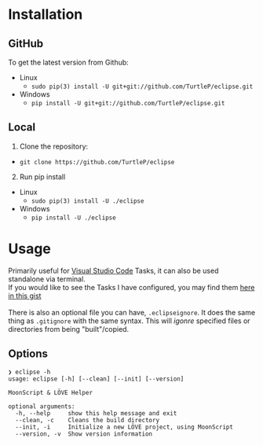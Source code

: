 # Installation

## GitHub
To get the latest version from Github:
- Linux
  - `sudo pip(3) install -U git+git://github.com/TurtleP/eclipse.git`
- Windows
  - `pip install -U git+git://github.com/TurtleP/eclipse.git`

## Local
1. Clone the repository:
  - `git clone https://github.com/TurtleP/eclipse`
2. Run pip install
  - Linux
    - `sudo pip(3) install -U ./eclipse`
  - Windows
    - `pip install -U ./eclipse`
    
# Usage

Primarily useful for [Visual Studio Code](https://code.visualstudio.com/) Tasks, it can also be used standalone via terminal.<br>
If you would like to see the Tasks I have configured, you may find them [here in this gist](https://gist.github.com/TurtleP/7f60c16266bfdff0a6cc215180d6ef1a)
<br><br>
There is also an optional file you can have, `.eclipseignore`. It does the same thing as `.gitignore` with the same syntax. This will *igonre* specified files or directories from being "built"/copied.

## Options
```
❯ eclipse -h
usage: eclipse [-h] [--clean] [--init] [--version]

MoonScript & LÖVE Helper

optional arguments:
  -h, --help     show this help message and exit
  --clean, -c    Cleans the build directory
  --init, -i     Initialize a new LÖVE project, using MoonScript
  --version, -v  Show version information
```
